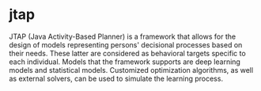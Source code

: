 # jtap
JTAP (Java Activity-Based Planner) is a framework that allows for the design of models representing persons' decisional processes based on their needs. These latter are considered as behavioral targets specific to each individual. Models that the framework supports are deep learning models and statistical models. Customized optimization algorithms, as well as external solvers, can be used to simulate the learning process.       
